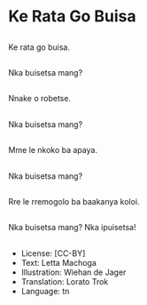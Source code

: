 # Ke Rata Go Buisa

##
Ke rata go buisa.

##
Nka buisetsa mang?

##
Nnake o robetse.

##
Nka buisetsa mang?

##
Mme le nkoko ba apaya.

##
Nka buisetsa mang?

##
Rre le rremogolo ba baakanya koloi.

##
Nka buisetsa mang? Nka ipuisetsa!

##
* License: [CC-BY]
* Text: Letta Machoga
* Illustration: Wiehan de Jager
* Translation: Lorato Trok
* Language: tn
